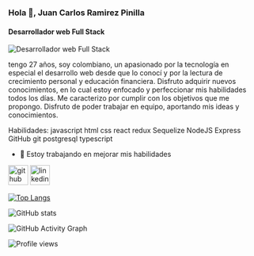 ### Hola 👋, Juan Carlos Ramirez Pinilla 
#### Desarrollador web Full Stack
![Desarrollador web Full Stack](https://arturssmirnovs.github.io/github-profile-readme-generator/images/banner.png)

tengo 27 años, soy colombiano, un apasionado por la tecnología en especial el desarrollo web desde que lo conocí y por la lectura de crecimiento personal y educación financiera. Disfruto adquirir nuevos conocimientos, en lo cual estoy enfocado y perfeccionar mis habilidades todos los días. Me caracterizo por cumplir con los objetivos que me propongo. Disfruto de poder trabajar en equipo, aportando mis ideas y conocimientos.

Habilidades: javascript html css react redux Sequelize NodeJS Express GitHub git postgresql typescript

- 🔭 Estoy trabajando en mejorar mis habilidades 


[<img src='https://cdn.jsdelivr.net/npm/simple-icons@3.0.1/icons/github.svg' alt='github' height='40'>](https://github.com/https://github.com/juank27ra)  [<img src='https://cdn.jsdelivr.net/npm/simple-icons@3.0.1/icons/linkedin.svg' alt='linkedin' height='40'>](https://www.linkedin.com/in/https://www.linkedin.com/in/juan-carlos-ramirez-pinilla-a8518077//)  

[![Top Langs](https://github-readme-stats.vercel.app/api/top-langs/?username=https://github.com/juank27ra)](https://github.com/anuraghazra/github-readme-stats)

![GitHub stats](https://github-readme-stats.vercel.app/api?username=https://github.com/juank27ra&show_icons=true)  

![GitHub Activity Graph](https://activity-graph.herokuapp.com/graph?username=https://github.com/juank27ra)  

![Profile views](https://gpvc.arturio.dev/https://github.com/juank27ra)  
